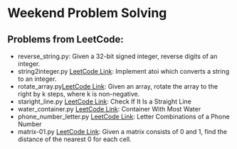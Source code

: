 # Weekend Problem Solving
## Problems from LeetCode:
* reverse_string.py: Given a 32-bit signed integer, reverse digits of an integer.
* string2integer.py [LeetCode Link](https://leetcode.com/problems/string-to-integer-atoi/): Implement atoi which converts a string to an integer.
* rotate_array.py[LeetCode Link](https://leetcode.com/problems/rotate-array/): Given an array, rotate the array to the right by k steps, where k is non-negative.
* staright_line.py [LeetCode Link](https://leetcode.com/problems/check-if-it-is-a-straight-line/): Check If It Is a Straight Line
* water_container.py [LeetCode Link](https://leetcode.com/problems/container-with-most-water/): Container With Most Water
* phone_number_letter.py [LeetCode Link](https://leetcode.com/problems/letter-combinations-of-a-phone-number/): Letter Combinations of a Phone Number
* matrix-01.py [LeetCode Link](https://leetcode.com/problems/01-matrix/): Given a matrix consists of 0 and 1, find the distance of the nearest 0 for each cell.

 

